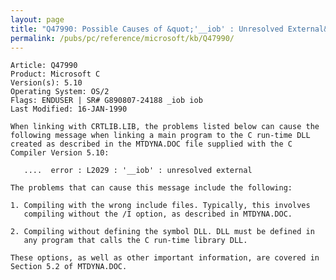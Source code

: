 ```yaml
---
layout: page
title: "Q47990: Possible Causes of &quot;'__iob' : Unresolved External&quot;"
permalink: /pubs/pc/reference/microsoft/kb/Q47990/
---
```


	Article: Q47990
	Product: Microsoft C
	Version(s): 5.10
	Operating System: OS/2
	Flags: ENDUSER | SR# G890807-24188 _iob iob
	Last Modified: 16-JAN-1990
	
	When linking with CRTLIB.LIB, the problems listed below can cause the
	following message when linking a main program to the C run-time DLL
	created as described in the MTDYNA.DOC file supplied with the C
	Compiler Version 5.10:
	
	   ....  error : L2029 : '__iob' : unresolved external
	
	The problems that can cause this message include the following:
	
	1. Compiling with the wrong include files. Typically, this involves
	   compiling without the /I option, as described in MTDYNA.DOC.
	
	2. Compiling without defining the symbol DLL. DLL must be defined in
	   any program that calls the C run-time library DLL.
	
	These options, as well as other important information, are covered in
	Section 5.2 of MTDYNA.DOC.
